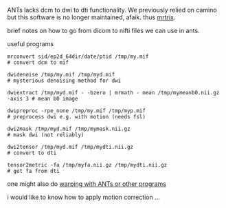 ANTs lacks dcm to dwi to dti functionality.  We previously relied on camino but this software is no longer maintained, afaik.   thus [mrtrix](http://mrtrix.readthedocs.io/).

brief notes on how to go from dicom to nifti files we can use in ants.

useful programs

```
mrconvert sid/ep2d_64dir/date/ptid /tmp/my.mif                                # convert dcm to mif

dwidenoise /tmp/my.mif /tmp/myd.mif                                           # mysterious denoising method for dwi

dwiextract /tmp/myd.mif - -bzero | mrmath - mean /tmp/mymeanb0.nii.gz -axis 3 # mean b0 image

dwipreproc -rpe_none /tmp/my.mif /tmp/myp.mif                                 # preprocess dwi e.g. with motion (needs fsl)

dwi2mask /tmp/myd.mif /tmp/mymask.nii.gz                                      # mask dwi (not reliably)

dwi2tensor /tmp/myd.mif /tmp/mydti.nii.gz                                     # convert to dti

tensor2metric -fa /tmp/myfa.nii.gz /tmp/mydti.nii.gz                          # get fa from dti
```
one might also do [warping with ANTs or other programs](http://mrtrix.readthedocs.io/en/latest/spatial_normalisation/warping_images_with_warps_from_other_packages.html)

i would like to know how to apply motion correction ...
